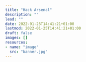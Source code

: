 ```yaml
---
title: "Hack Arsenal"
description: ""
lead: ""
date: 2022-01-25T14:41:21+01:00
lastmod: 2022-01-25T14:41:21+01:00
draft: false
images: []
resources:
- name: "image"
  src: "banner.jpg"
---
```

